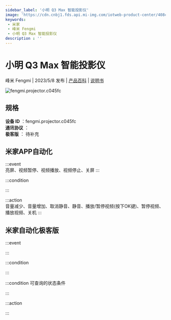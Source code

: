 ```yaml
---
sidebar_label: '小明 Q3 Max 智能投影仪'
image: 'https://cdn.cnbj1.fds.api.mi-img.com/iotweb-product-center/408ccf4822cbed6674f828b53bd7a7ea_1676341585062.png?GalaxyAccessKeyId=AKVGLQWBOVIRQ3XLEW&Expires=9223372036854775807&Signature=elWKOqeOeXzs3pWL4WpncIt6giY='
keywords: 
 - 米家
 - 峰米 Fengmi
 - 小明 Q3 Max 智能投影仪
description : ''
---
```

# 小明 Q3 Max 智能投影仪

峰米 Fengmi | 2023/5/8 发布 | [产品百科](https://home.mi.com/webapp/content/baike/product/index.html?model=fengmi.projector.c045fc/) | [说明书](https://home.mi.com/views/introduction.html?model=fengmi.projector.c045fc&region=cn)

![fengmi.projector.c045fc](https://cdn.cnbj1.fds.api.mi-img.com/iotweb-product-center/408ccf4822cbed6674f828b53bd7a7ea_1676341585062.png?GalaxyAccessKeyId=AKVGLQWBOVIRQ3XLEW&Expires=9223372036854775807&Signature=elWKOqeOeXzs3pWL4WpncIt6giY=)

## 规格  
> 
**设备 ID** ：fengmi.projector.c045fc  
**通讯协议** ：  
**极客版**  ： 待补充 


## 米家APP自动化  

:::event  
亮屏、视频暂停、视频播放、视频停止、关屏
:::

:::condition  

:::

:::action   
音量减少、音量增加、取消静音、静音、播放/暂停视频(按下OK键)、暂停视频、播放视频、关机
:::

## 米家自动化极客版  

:::event  

:::

:::condition  

:::

:::condition 可查询的状态条件  

:::

:::action  

:::

        
